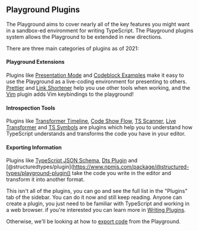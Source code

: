 ## Playground Plugins

The Playground aims to cover nearly all of the key features you might want in a sandbox-ed environment for writing TypeScript. The Playground plugins system allows the Playground to be extended in new directions.

There are three main categories of plugins as of 2021:

#### Playground Extensions

Plugins like [Presentation Mode]() and [Codeblock Examples]() make it easy to use the Playground as a live-coding environment for presenting to others. [Prettier]() and [Link Shortener]() help you use other tools when working, and the [Vim]() plugin adds Vim keybindings to the playground!

#### Introspection Tools

Plugins like [Transformer Timeline](https://www.npmjs.com/package/playground-transformer-timeline), [Code Show Flow](https://www.npmjs.com/package/playground-code-show-flow), [TS Scanner](https://www.npmjs.com/package/playground-ts-scanner), [Live Transformer](https://www.npmjs.com/package/playground-live-transformer) and [TS Symbols](https://www.npmjs.com/package/playground-ts-symbols) are plugins which help you to understand how TypeScript understands and transforms the code you have in your editor.

#### Exporting Information

Plugins like [TypeScript JSON Schema](https://www.npmjs.com/package/playground-typescript-json-schema), [Dts Plugin](https://www.npmjs.com/package/playground-dts-plugin) and [@structuredtypes/plugin](https://www.npmjs.com/package/@structured-types/playground-plugin() take the code you write in the editor and transform it into another format.

This isn't all of the plugins, you can go and see the full list in the "Plugins" tab of the sidebar. You can do it now and still keep reading. Anyone can create a plugin, you just need to be familiar with TypeScript and working in a web browser. if you're interested you can learn more in [Writing Plugins]().

Otherwise, we'll be looking at how to [export code]() from the Playground.
